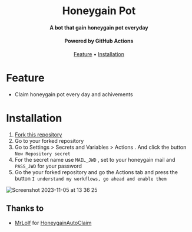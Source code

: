 <h1 align="center">Honeygain Pot</h1>
<h4 align="center">A bot that gain honeygain pot everyday</h4>
<h4 align="center">Powered by GitHub Actions</h4>

<p align="center">
  <a href="#feature">Feature</a>
  •
  <a href="#installation">Installation</a>     
</p>

# Feature
- Claim honeygain pot every day and achivements
# Installation

  1. [Fork this repository](https://github.com/gorouflex/HoneygainPot/fork)
  2. Go to your forked repository
  3. Go to Settings > Secrets and Variables > Actions . And click the button `New Repository secret`
  4. For the secret name use `MAIL_JWD` , set to your honeygain mail and `PASS_JWD` for your password
  5. Go the your forked repository and go the Actions tab and press the button `I understand my workflows, go ahead and enable them`

![Screenshot 2023-11-05 at 13 36 25](https://github.com/gorouflex/HoneygainPot/assets/98001973/8db3a977-3102-4400-aa4b-08c2f1400313)


## Thanks to
- [MrLolf](https://github.com/MrLoLf/) for [HoneygainAutoClaim](https://github.com/MrLoLf/HoneygainAutoClaim)
